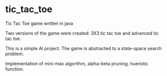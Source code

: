 # tic_tac_toe
Tic Tac Toe game written in java

Two versions of the game were created: 3X3 tic tac toe and advanced tic tac toe.

This is a simple AI project. The game is abstracted to a state-space search problem.

Implementation of mini-max algorithm, alpha-beta pruning, hueristic function.
